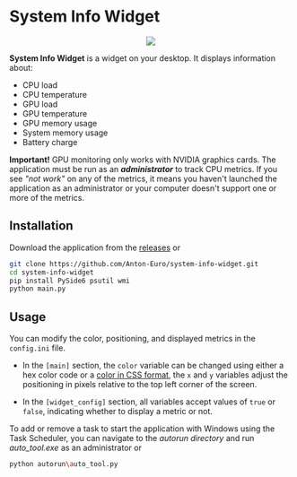 # System Info Widget
<p align='center'><img src="https://i.imgur.com/UuOD5q9.png"></p>

**System Info Widget** is a widget on your desktop. 
It displays information about:
- CPU load
- CPU temperature
- GPU load
- GPU temperature
- GPU memory usage
- System memory usage
- Battery charge

**Important!** GPU monitoring only works with NVIDIA graphics cards. The application must be run as an ***administrator*** to track CPU metrics. If you see *"not work"* on any of the metrics, it means you haven't launched the application as an administrator or your computer doesn't support one or more of the metrics.

## Installation
Download the application from the [releases](https://github.com/Anton-Euro/system-info-widget/releases/tag/release) or
```bash
git clone https://github.com/Anton-Euro/system-info-widget.git
cd system-info-widget
pip install PySide6 psutil wmi
python main.py
```

## Usage
You can modify the color, positioning, and displayed metrics in the `config.ini` file.

- In the `[main]` section, the `color` variable can be changed using either a hex color code or a [color in CSS format](https://www.w3.org/wiki/CSS/Properties/color/keywords), the `x` and `y` variables adjust the positioning in pixels relative to the top left corner of the screen.

- In the `[widget_config]` section, all variables accept values of `true` or `false`, indicating whether to display a metric or not.

To add or remove a task to start the application with Windows using the Task Scheduler, you can navigate to the *autorun directory* and run *auto_tool.exe* as an administrator or 
```bash
python autorun\auto_tool.py
```